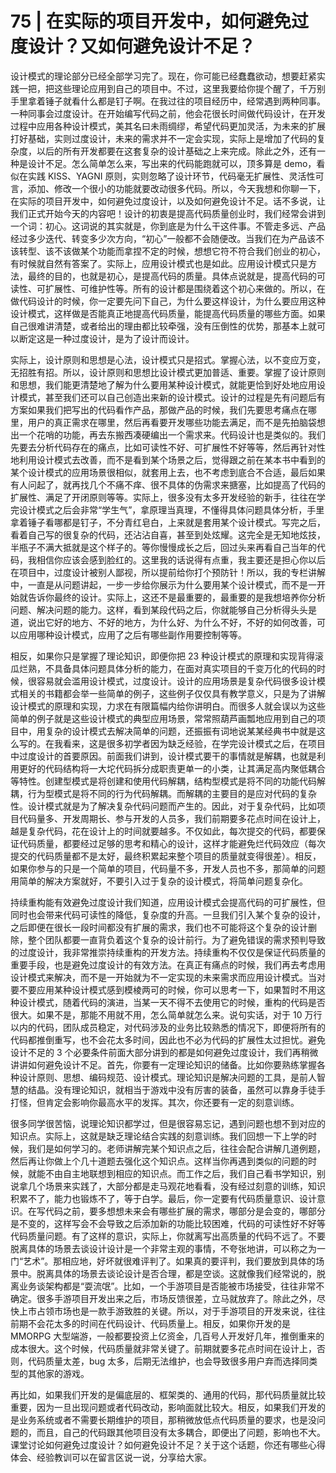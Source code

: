 75 | 在实际的项目开发中，如何避免过度设计？又如何避免设计不足？
===

设计模式的理论部分已经全部学习完了。现在，你可能已经蠢蠢欲动，想要赶紧实践一把，把这些理论应用到自己的项目中。不过，这里我要给你提个醒了，千万别手里拿着锤子就看什么都是钉子啊。在我过往的项目经历中，经常遇到两种同事。一种同事会过度设计。在开始编写代码之前，他会花很长时间做代码设计，在开发过程中应用各种设计模式，美其名曰未雨绸缪，希望代码更加灵活，为未来的扩展打好基础，实则过度设计，未来的需求并不一定会实现，实际上是增加了代码的复杂度，以后的所有开发都要在这套复杂的设计基础之上来完成。除此之外，还有一种是设计不足。怎么简单怎么来，写出来的代码能跑就可以，顶多算是 demo，看似在实践 KISS、YAGNI 原则，实则忽略了设计环节，代码毫无扩展性、灵活性可言，添加、修改一个很小的功能就要改动很多代码。所以，今天我想和你聊一下，在实际的项目开发中，如何避免过度设计，以及如何避免设计不足。话不多说，让我们正式开始今天的内容吧！设计的初衷是提高代码质量创业时，我们经常会讲到一个词：初心。这词说的其实就是，你到底是为什么干这件事。不管走多远、产品经过多少迭代、转变多少次方向，“初心”一般都不会随便改。当我们在为产品该不该转型、该不该做某个功能而拿捏不定的时候，想想它符不符合我们创业的初心，有时候就自然有答案了。实际上，应用设计模式也是如此。应用设计模式只是方法，最终的目的，也就是初心，是提高代码的质量。具体点说就是，提高代码的可读性、可扩展性、可维护性等。所有的设计都是围绕着这个初心来做的。所以，在做代码设计的时候，你一定要先问下自己，为什么要这样设计，为什么要应用这种设计模式，这样做是否能真正地提高代码质量，能提高代码质量的哪些方面。如果自己很难讲清楚，或者给出的理由都比较牵强，没有压倒性的优势，那基本上就可以断定这是一种过度设计，是为了设计而设计。


实际上，设计原则和思想是心法，设计模式只是招式。掌握心法，以不变应万变，无招胜有招。所以，设计原则和思想比设计模式更加普适、重要。掌握了设计原则和思想，我们能更清楚地了解为什么要用某种设计模式，就能更恰到好处地应用设计模式，甚至我们还可以自己创造出来新的设计模式。设计的过程是先有问题后有方案如果我们把写出的代码看作产品，那做产品的时候，我们先要思考痛点在哪里，用户的真正需求在哪里，然后再看要开发哪些功能去满足，而不是先拍脑袋想出一个花哨的功能，再去东搬西凑硬编出一个需求来。代码设计也是类似的。我们先要去分析代码存在的痛点，比如可读性不好、可扩展性不好等等，然后再针对性地利用设计模式去改善，而不是看到某个场景之后，觉得跟之前在某本书中看到的某个设计模式的应用场景很相似，就套用上去，也不考虑到底合不合适，最后如果有人问起了，就再找几个不痛不痒、很不具体的伪需求来搪塞，比如提高了代码的扩展性、满足了开闭原则等等。实际上，很多没有太多开发经验的新手，往往在学完设计模式之后会非常“学生气”，拿原理当真理，不懂得具体问题具体分析，手里拿着锤子看哪都是钉子，不分青红皂白，上来就是套用某个设计模式。写完之后，看着自己写的很复杂的代码，还沾沾自喜，甚至到处炫耀。这完全是无知地炫技，半瓶子不满大抵就是这个样子的。等你慢慢成长之后，回过头来再看自己当年的代码，我相信你应该会感到脸红的。这里我的话说得有点重，我主要还是担心你以后在项目中，过度设计被别人鄙视，所以提前给你打个预防针！所以，我的专栏讲解中，一直是从问题讲起，一步一步给你展示为什么要用某个设计模式，而不是一开始就告诉你最终的设计。实际上，这还不是最重要的，最重要的是我想培养你分析问题、解决问题的能力。这样，看到某段代码之后，你就能够自己分析得头头是道，说出它好的地方、不好的地方，为什么好、为什么不好，不好的如何改善，可以应用哪种设计模式，应用了之后有哪些副作用要控制等等。

相反，如果你只是掌握了理论知识，即便你把 23 种设计模式的原理和实现背得滚瓜烂熟，不具备具体问题具体分析的能力，在面对真实项目的千变万化的代码的时候，很容易就会滥用设计模式，过度设计。设计的应用场景是复杂代码很多设计模式相关的书籍都会举一些简单的例子，这些例子仅仅具有教学意义，只是为了讲解设计模式的原理和实现，力求在有限篇幅内给你讲明白。而很多人就会误以为这些简单的例子就是这些设计模式的典型应用场景，常常照葫芦画瓢地应用到自己的项目中，用复杂的设计模式去解决简单的问题，还振振有词地说某某经典书中就是这么写的。在我看来，这是很多初学者因为缺乏经验，在学完设计模式之后，在项目中过度设计的首要原因。前面我们讲到，设计模式要干的事情就是解耦，也就是利用更好的代码结构将一大坨代码拆分成职责更单一的小类，让其满足高内聚低耦合等特性。创建型模式是将创建和使用代码解耦，结构型模式是将不同的功能代码解耦，行为型模式是将不同的行为代码解耦。而解耦的主要目的是应对代码的复杂性。设计模式就是为了解决复杂代码问题而产生的。因此，对于复杂代码，比如项目代码量多、开发周期长、参与开发的人员多，我们前期要多花点时间在设计上，越是复杂代码，花在设计上的时间就要越多。不仅如此，每次提交的代码，都要保证代码质量，都要经过足够的思考和精心的设计，这样才能避免烂代码效应（每次提交的代码质量都不是太好，最终积累起来整个项目的质量就变得很差）。相反，如果你参与的只是一个简单的项目，代码量不多，开发人员也不多，那简单的问题用简单的解决方案就好，不要引入过于复杂的设计模式，将简单问题复杂化。

持续重构能有效避免过度设计我们知道，应用设计模式会提高代码的可扩展性，但同时也会带来代码可读性的降低，复杂度的升高。一旦我们引入某个复杂的设计，之后即便在很长一段时间都没有扩展的需求，我们也不可能将这个复杂的设计删除，整个团队都要一直背负着这个复杂的设计前行。为了避免错误的需求预判导致的过度设计，我非常推崇持续重构的开发方法。持续重构不仅仅是保证代码质量的重要手段，也是避免过度设计的有效方法。在真正有痛点的时候，我们再去考虑用设计模式来解决，而不是一开始就为不一定实现的未来需求而应用设计模式。当对要不要应用某种设计模式感到模棱两可的时候，你可以思考一下，如果暂时不用这种设计模式，随着代码的演进，当某一天不得不去使用它的时候，重构的代码是否很大。如果不是，那能不用就不用，怎么简单就怎么来。说句实话，对于 10 万行以内的代码，团队成员稳定，对代码涉及的业务比较熟悉的情况下，即便将所有的代码都推倒重写，也不会花太多时间，因此也不必为代码的扩展性太过担忧。避免设计不足的 3 个必要条件前面大部分讲到的都是如何避免过度设计，我们再稍微讲讲如何避免设计不足。首先，你要有一定理论知识的储备。比如你要熟练掌握各种设计原则、思想、编码规范、设计模式。理论知识是解决问题的工具，是前人智慧的结晶。没有理论知识，就相当于游戏中没有厉害的装备，虽然可以靠身手徒手打怪，但肯定会影响你最高水平的发挥。其次，你还要有一定的刻意训练。

很多同学很苦恼，说理论知识都学过，但是很容易忘记，遇到问题也想不到对应的知识点。实际上，这就是缺乏理论结合实践的刻意训练。我们回想一下上学的时候，我们是如何学习的。老师讲解完某个知识点之后，往往会配合讲解几道例题，然后再让你做上个几十道题去强化这个知识点。这样当你再遇到类似的问题的时候，就能不由自主地联想到相应的知识点。而工作之后，我们自己看书学知识，别说拿几个场景来实践了，大部分都是走马观花地看看，没有经过刻意的训练，知识积累不了，能力也锻炼不了，等于白学。最后，你一定要有代码质量意识、设计意识。在写代码之前，要多想想未来会有哪些扩展的需求，哪部分是会变的，哪部分是不变的，这样写会不会导致之后添加新的功能比较困难，代码的可读性好不好等代码质量问题。有了这样的意识，实际上，你就离写出高质量的代码不远了。不要脱离具体的场景去谈设计设计是一个非常主观的事情，不夸张地讲，可以称之为一门“艺术”。那相应地，好坏就很难评判了。如果真的要评判，我们要放到具体的场景中。脱离具体的场景去谈论设计是否合理，都是空谈。这就像我们经常说的，脱离业务谈架构都是“耍流氓”。比如，一个手游项目是否能被市场接受，往往非常不确定。很多手游项目开发出来之后，市场反馈很差，立马就放弃了。除此之外，尽快上市占领市场也是一款手游致胜的关键。所以，对于手游项目的开发来说，往往前期不会花太多的时间在代码设计、代码质量上。相反，如果你开发的是 MMORPG 大型端游，一般都要投资上亿资金，几百号人开发好几年，推倒重来的成本很大。这个时候，代码质量就非常关键了。前期就要多花点时间在设计上，否则，代码质量太差，bug 太多，后期无法维护，也会导致很多用户弃而选择同类型的其他家的游戏。

再比如，如果我们开发的是偏底层的、框架类的、通用的代码，那代码质量就比较重要，因为一旦出现问题或者代码改动，影响面就比较大。相反，如果我们开发的是业务系统或者不需要长期维护的项目，那稍微放低点代码质量的要求，也是没问题的，而且，自己的代码跟其他项目没有太多耦合，即便出了问题，影响也不大。课堂讨论如何避免过度设计？如何避免设计不足？关于这个话题，你还有哪些心得体会、经验教训可以在留言区说一说，分享给大家。